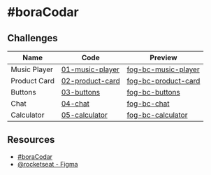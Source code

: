 # #boraCodar

## Challenges

| Name         | Code                                                                                | Preview                                                         |
| ------------ | ----------------------------------------------------------------------------------- | --------------------------------------------------------------- |
| Music Player | [01-music-player](https://github.com/felipeog/bora-codar/tree/main/01-music-player) | [fog-bc-music-player](https://fog-bc-music-player.netlify.app/) |
| Product Card | [02-product-card](https://github.com/felipeog/bora-codar/tree/main/02-product-card) | [fog-bc-product-card](https://fog-bc-product-card.netlify.app/) |
| Buttons      | [03-buttons](https://github.com/felipeog/bora-codar/tree/main/03-buttons)           | [fog-bc-buttons](https://fog-bc-buttons.netlify.app/)           |
| Chat         | [04-chat](https://github.com/felipeog/bora-codar/tree/main/04-chat)                 | [fog-bc-chat](https://fog-bc-chat.fly.dev/)                     |
| Calculator   | [05-calculator](https://github.com/felipeog/bora-codar/tree/main/05-calculator)     | [fog-bc-calculator](https://fog-bc-calculator.netlify.app/)     |

## Resources

- [#boraCodar](https://boracodar.dev)
- [@rocketseat - Figma](https://www.figma.com/@rocketseat)
